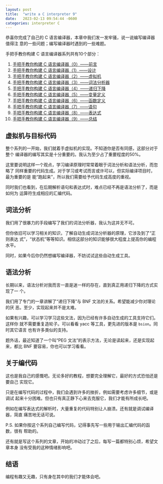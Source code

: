 ```yaml
---
layout: post
title:  "write a C interpreter 9"
date:   2023-02-13 09:54:44 -0600
categories: interpreter C
---
```

恭喜你完成了自己的 C 语言编译器，本章中我们发一发牢骚，说一说编写编译器值得注
意的一些问题；编写编译器时遇到的一些难题。

<!--more-->
手把手教你构建 C 语言编译器系列共有10个部分：
1. [手把手教你构建 C 语言编译器（0）——前言](./write-a-C-interpreter-0.html)
2. [手把手教你构建 C 语言编译器（1）——设计](./2015/write-a-C-interpreter-1.html)
3. [手把手教你构建 C 语言编译器（2）——虚拟机](./2015/write-a-C-interpreter-2.html)
4. [手把手教你构建 C 语言编译器（3）——词法分析器](./2015/write-a-C-interpreter-3.html)
4. [手把手教你构建 C 语言编译器（4）——递归下降](./2016/write-a-C-interpreter-4.html)
5. [手把手教你构建 C 语言编译器（5）——变量定义](./2016/write-a-C-interpreter-5.html)
6. [手把手教你构建 C 语言编译器（6）——函数定义](./2016/write-a-C-interpreter-6.html)
7. [手把手教你构建 C 语言编译器（7）——语句](./2016/write-a-C-interpreter-7.html)
8. [手把手教你构建 C 语言编译器（8）——表达式](./2016/write-a-C-interpreter-8.html)
0. [手把手教你构建 C 语言编译器（9）——总结](./2016/write-a-C-interpreter-9.html)

## 虚拟机与目标代码

整个系列的一开始，我们就着手虚拟机的实现。不知道你是否有同感，这部分对于整个
编译器的编写其实是十分重要的。我认为至少占了重要程度的50%。

这里要说明这样一个观点，学习编译原理时常常着眼于词法分析和语法分析，而忽略了
同样重要的代码生成。对于学习或考试而言或许可以，但实际编译项目时，最为重要的是
能“跑起来”，所以我们需要给予代码生成高度的重视。

同时我们也看到，在后期解析语句和表达式时，难点已经不再是语法分析了，而是如何为
运算符生成相应的汇编代码。

## 词法分析

我们用了很暴力的手段编写了我们的词法分析器，我认为这并无不可。

但你依旧可以学习相关的知识，了解自动生成词法分析器的原理，它涉及到了“正则表达
式”，“状态机”等等知识。相信这部分的知识能够很大程度上提高你的编程水平。

同时，如果今后你仍然想编写编译器，不妨试试这些自动生成工具。

## 语法分析

长期以来，语法分析对我而言一直是迷一样的存在，直到真正用递归下降的方式实现了一
个。

我们用了专门的一章讲解了“递归下降”与 BNF 文法的关系。希望能减少你对理论的厌
恶。至少，实现起来并不是太难。

如果有兴趣，可以学习学习这些文法，因为已经有许多自动生成的工具支持它们。这样你
就不需要重复造轮子。可以看看 yacc 等工具，更先进的版本是 `bsion`。同时其它语言
也有许多类似的支持。

题外话，最近知道了一个叫“PEG 文法”的表示方法，无论是读起来，还是实现起来，都比
BNF 要容易，你也可以学习看看。

## 关于编代码

这也是我自己的感慨吧。无论多好的教程，想要完全理解它，最好的方式恐怕还是要自己
实现它。

只是在编写代码的过程中，我们会遇到许多的挫折，例如需要考虑许多细节，或是调试
起来十分困难。但也只有真正静下心来去克服它，我们才能有所成长吧。

例如在编写表达式的解析时，大量重复的代码特别让人崩溃。还有就是调试编译器，简直
痛苦地无话可说。

P.S. 如果你按这个系列自己编写代码，记得事先写一些用于输出汇编代码的函数，很有
帮助的。

还有就是写这个系列的文章，开始的冲动过了之后，每写一篇都特别心烦，希望文章本身
没有受我的这种情绪影响吧。

## 结语

编程有趣又无趣，只有身在其中的我们才能体会吧。
